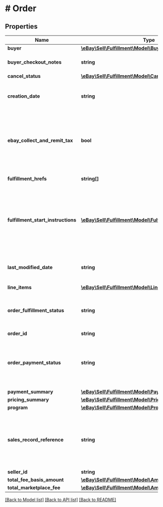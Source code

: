 # # Order

## Properties

Name | Type | Description | Notes
------------ | ------------- | ------------- | -------------
**buyer** | [**\eBay\Sell\Fulfillment\Model\Buyer**](Buyer.md) |  | [optional]
**buyer_checkout_notes** | **string** | This field contains any comments that the buyer left for the seller about the order during checkout process. This field is only returned if a buyer left comments at checkout time. | [optional]
**cancel_status** | [**\eBay\Sell\Fulfillment\Model\CancelStatus**](CancelStatus.md) |  | [optional]
**creation_date** | **string** | The date and time that the order was created. This timestamp is in ISO 8601 format, which uses the 24-hour Universal Coordinated Time (UTC) clock. &lt;br&gt;&lt;br&gt;&lt;b&gt;Format:&lt;/b&gt; &lt;code&gt;[YYYY]-[MM]-[DD]T[hh]:[mm]:[ss].[sss]Z&lt;/code&gt; &lt;br&gt;&lt;b&gt;Example:&lt;/b&gt; &lt;code&gt;2015-08-04T19:09:02.768Z&lt;/code&gt; | [optional]
**ebay_collect_and_remit_tax** | **bool** | This field is only returned if &lt;code&gt;true&lt;/code&gt;, and indicates that eBay will collect tax (US state-mandated sales tax, Federal and Provincial Sales Tax in Canada, &#39;Goods and Services&#39; tax in Canada, Australia, and New Zealand, and VAT collected for UK and EU countries,) for at least one line item in the order, and remit the tax to the taxing authority of the buyer&#39;s residence. If this field is returned, the seller should search for one or more &lt;strong&gt;ebayCollectAndRemitTaxes&lt;/strong&gt; containers at the line item level to get more information about the type of tax and the amount. | [optional]
**fulfillment_hrefs** | **string[]** | This array contains a list of one or more &lt;strong&gt;getShippingFulfillment&lt;/strong&gt; call URIs that can be used to retrieve shipping fulfillments that have been set up for the order. | [optional]
**fulfillment_start_instructions** | [**\eBay\Sell\Fulfillment\Model\FulfillmentStartInstruction[]**](FulfillmentStartInstruction.md) | This container consists of a set of specifications for fulfilling the order, including the type of fulfillment, shipping carrier and service, shipping address, and estimated delivery window. These instructions are derived from the buyer&#39;s and seller&#39;s eBay account preferences, the listing parameters, and the buyer&#39;s checkout selections. The seller can use them as a starting point for packaging, addressing, and shipping the order.&lt;br&gt;&lt;br&gt;&lt;span class&#x3D;\&quot;tablenote\&quot;&gt;&lt;strong&gt;Note:&lt;/strong&gt; Although this container is presented as an array, it currently returns only one set of fulfillment specifications. Additional array members will be supported in future functionality.&lt;/span&gt; | [optional]
**last_modified_date** | **string** | The date and time that the order was last modified. This timestamp is in ISO 8601 format, which uses the 24-hour Universal Coordinated Time (UTC) clock. &lt;br&gt;&lt;br&gt;&lt;b&gt;Format:&lt;/b&gt; &lt;code&gt;[YYYY]-[MM]-[DD]T[hh]:[mm]:[ss].[sss]Z&lt;/code&gt; &lt;br&gt;&lt;b&gt;Example:&lt;/b&gt; &lt;code&gt;2015-08-04T19:09:02.768Z&lt;/code&gt; | [optional]
**line_items** | [**\eBay\Sell\Fulfillment\Model\LineItem[]**](LineItem.md) | This array contains the details for all line items that comprise the order. | [optional]
**order_fulfillment_status** | **string** | The degree to which fulfillment of the order is complete. See the &lt;strong&gt;OrderFulfillmentStatus&lt;/strong&gt; type definition for more information about each possible fulfillment state. For implementation help, refer to &lt;a href&#x3D;&#39;https://developer.ebay.com/api-docs/sell/fulfillment/types/sel:OrderFulfillmentStatus&#39;&gt;eBay API documentation&lt;/a&gt; | [optional]
**order_id** | **string** | The unique identifier of the order. This field is always returned. | [optional]
**order_payment_status** | **string** | The enumeration value returned in this field indicates the current payment status of an order, or in case of a refund request, the current status of the refund. See the &lt;strong&gt;OrderPaymentStatusEnum&lt;/strong&gt; type definition for more information about each possible payment/refund state. For implementation help, refer to &lt;a href&#x3D;&#39;https://developer.ebay.com/api-docs/sell/fulfillment/types/sel:OrderPaymentStatusEnum&#39;&gt;eBay API documentation&lt;/a&gt; | [optional]
**payment_summary** | [**\eBay\Sell\Fulfillment\Model\PaymentSummary**](PaymentSummary.md) |  | [optional]
**pricing_summary** | [**\eBay\Sell\Fulfillment\Model\PricingSummary**](PricingSummary.md) |  | [optional]
**program** | [**\eBay\Sell\Fulfillment\Model\Program**](Program.md) |  | [optional]
**sales_record_reference** | **string** | An eBay-generated identifier that is used to identify and manage orders through the Selling Manager and Selling Manager Pro tools. This order identifier can also be found on the Orders grid page and in the Sales Record pages in Seller Hub. A &lt;strong&gt;salesRecordReference&lt;/strong&gt; number is only generated and returned at the order level, and not at the order line item level.&lt;br&gt;&lt;br&gt; In cases where the seller does not have a Selling Manager or Selling Manager Pro subscription nor access to Seller Hub, this field may not be returned. | [optional]
**seller_id** | **string** | The unique eBay user ID of the seller who sold the order. | [optional]
**total_fee_basis_amount** | [**\eBay\Sell\Fulfillment\Model\Amount**](Amount.md) |  | [optional]
**total_marketplace_fee** | [**\eBay\Sell\Fulfillment\Model\Amount**](Amount.md) |  | [optional]

[[Back to Model list]](../../README.md#models) [[Back to API list]](../../README.md#endpoints) [[Back to README]](../../README.md)
